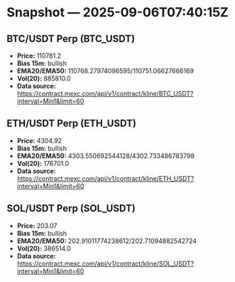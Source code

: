 # Snapshot — 2025-09-06T07:40:15Z

## BTC/USDT Perp (BTC_USDT)
- **Price:** 110781.2
- **Bias 15m:** bullish
- **EMA20/EMA50:** 110768.27974096595/110751.06627666169
- **Vol(20):** 885810.0
- **Data source:** https://contract.mexc.com/api/v1/contract/kline/BTC_USDT?interval=Min1&limit=60

## ETH/USDT Perp (ETH_USDT)
- **Price:** 4304.92
- **Bias 15m:** bullish
- **EMA20/EMA50:** 4303.550692544128/4302.733486783798
- **Vol(20):** 176701.0
- **Data source:** https://contract.mexc.com/api/v1/contract/kline/ETH_USDT?interval=Min1&limit=60

## SOL/USDT Perp (SOL_USDT)
- **Price:** 203.07
- **Bias 15m:** bullish
- **EMA20/EMA50:** 202.91011774238612/202.71094882542724
- **Vol(20):** 386514.0
- **Data source:** https://contract.mexc.com/api/v1/contract/kline/SOL_USDT?interval=Min1&limit=60
